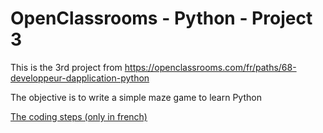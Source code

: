 # OpenClassrooms - Python - Project 3
This is the 3rd project from https://openclassrooms.com/fr/paths/68-developpeur-dapplication-python

The objective is to write a simple maze game to learn Python

[The coding steps (only in french)](doc/projet_3.md) 